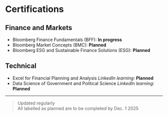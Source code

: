# Certifications

## Finance and Markets
- Bloomberg Finance Fundamentals (BFF): **In progress**
- Bloomberg Market Concepts (BMC): **Planned**
- Bloomberg ESG and Sustainable Finance Solutions (ESG): **Planned**

## Technical 
- Excel for Financial Planning and Analysis *LinkedIn learning*: **Planned**
- Data Science of Government and Political Science *LinkedIn learning*: **Planned**
---

> Updated regularly<br>
> All labelled as planned are to be completed by Dec. 1 2025



